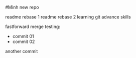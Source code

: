 #Minh new repo

readme rebase 1
readme rebase 2
learning git advance skills

fastforward merge testing:
- commit 01
- commit 02

another commit
